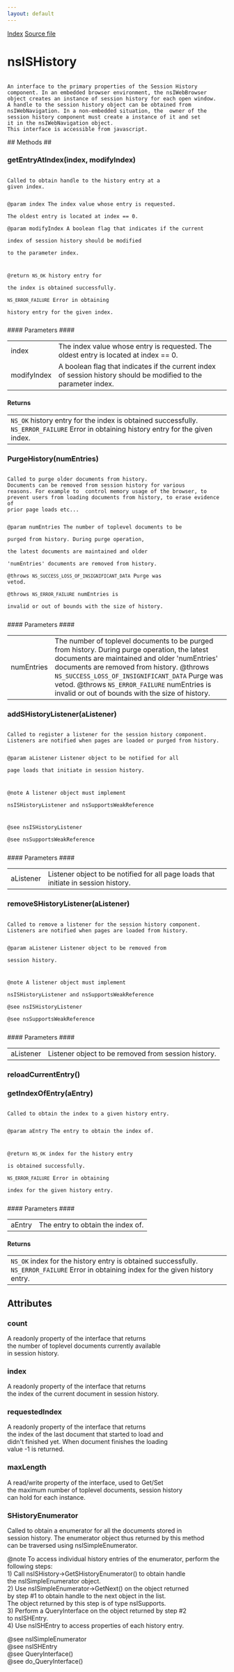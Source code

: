 ```yaml
---
layout: default
---
```

<div id='links'><a href="../index.html">Index</a>
<a href="http://dxr.mozilla.org/mozilla-central/source/docshell/shistory/public/nsISHistory.idl">Source file</a>
</div>

# nsISHistory #
<code>  
An interface to the primary properties of the Session History  
component. In an embedded browser environment, the nsIWebBrowser  
object creates an instance of session history for each open window.  
A handle to the session history object can be obtained from  
nsIWebNavigation. In a non-embedded situation, the  owner of the  
session history component must create a instance of it and set  
it in the nsIWebNavigation object.  
This interface is accessible from javascript.  
  
</code>
## Methods ##

### getEntryAtIndex(index, modifyIndex) ###
<code>  
Called to obtain handle to the history entry at a  
given index.  
  
@param index             The index value whose entry is requested.  
                         The oldest entry is located at index == 0.  
@param modifyIndex       A boolean flag that indicates if the current  
                         index of session history should be modified   
                         to the parameter index.  
  
@return                  <code>NS_OK</code> history entry for   
                         the index is obtained successfully.  
                         <code>NS_ERROR_FAILURE</code> Error in obtaining  
                         history entry for the given index.  
  
</code>
#### Parameters ####

<table>

<tr>
<td>index</td>
<td>The index value whose entry is requested.  
                         The oldest entry is located at index == 0.  
</td>
</tr>

<tr>
<td>modifyIndex</td>
<td>A boolean flag that indicates if the current  
                         index of session history should be modified   
                         to the parameter index.  
</td>
</tr>

</table>

#### Returns ####

<table>

<tr>
<td><code>NS_OK</code> history entry for   
                         the index is obtained successfully.  
                         <code>NS_ERROR_FAILURE</code> Error in obtaining  
                         history entry for the given index.  
</td>
</tr>

</table>

### PurgeHistory(numEntries) ###
<code>  
Called to purge older documents from history.  
Documents can be removed from session history for various   
reasons. For example to  control memory usage of the browser, to   
prevent users from loading documents from history, to erase evidence of  
prior page loads etc...  
  
@param numEntries        The number of toplevel documents to be  
                         purged from history. During purge operation,  
                         the latest documents are maintained and older   
                         'numEntries' documents are removed from history.  
@throws                  <code>NS_SUCCESS_LOSS_OF_INSIGNIFICANT_DATA</code> Purge was vetod.  
@throws                  <code>NS_ERROR_FAILURE</code> numEntries is  
                         invalid or out of bounds with the size of history.  
                           
  
</code>
#### Parameters ####

<table>

<tr>
<td>numEntries</td>
<td>The number of toplevel documents to be  
                         purged from history. During purge operation,  
                         the latest documents are maintained and older   
                         'numEntries' documents are removed from history.  
@throws                  <code>NS_SUCCESS_LOSS_OF_INSIGNIFICANT_DATA</code> Purge was vetod.  
@throws                  <code>NS_ERROR_FAILURE</code> numEntries is  
                         invalid or out of bounds with the size of history.  
</td>
</tr>

</table>

### addSHistoryListener(aListener) ###
<code>  
Called to register a listener for the session history component.  
Listeners are notified when pages are loaded or purged from history.  
  
@param aListener         Listener object to be notified for all  
                         page loads that initiate in session history.  
  
@note                    A listener object must implement   
                         nsISHistoryListener and nsSupportsWeakReference  
  
@see nsISHistoryListener  
@see nsSupportsWeakReference  
  
</code>
#### Parameters ####

<table>

<tr>
<td>aListener</td>
<td>Listener object to be notified for all  
                         page loads that initiate in session history.  
</td>
</tr>

</table>

### removeSHistoryListener(aListener) ###
<code>  
Called to remove a listener for the session history component.  
Listeners are notified when pages are loaded from history.  
  
@param aListener         Listener object to be removed from   
                         session history.  
  
@note                    A listener object must implement   
                         nsISHistoryListener and nsSupportsWeakReference  
@see nsISHistoryListener  
@see nsSupportsWeakReference  
  
</code>
#### Parameters ####

<table>

<tr>
<td>aListener</td>
<td>Listener object to be removed from   
                         session history.  
</td>
</tr>

</table>

### reloadCurrentEntry() ###

### getIndexOfEntry(aEntry) ###
<code>  
Called to obtain the index to a given history entry.  
  
@param aEntry            The entry to obtain the index of.  
  
@return                  <code>NS_OK</code> index for the history entry  
                         is obtained successfully.  
                         <code>NS_ERROR_FAILURE</code> Error in obtaining  
                         index for the given history entry.  
  
</code>
#### Parameters ####

<table>

<tr>
<td>aEntry</td>
<td>The entry to obtain the index of.  
</td>
</tr>

</table>

#### Returns ####

<table>

<tr>
<td><code>NS_OK</code> index for the history entry  
                         is obtained successfully.  
                         <code>NS_ERROR_FAILURE</code> Error in obtaining  
                         index for the given history entry.  
</td>
</tr>

</table>

## Attributes ##

### count ###
  
A readonly property of the interface that returns   
the number of toplevel documents currently available  
in session history.  
  

### index ###
  
A readonly property of the interface that returns   
the index of the current document in session history.  
  

### requestedIndex ###
  
A readonly property of the interface that returns   
the index of the last document that started to load and  
didn't finished yet. When document finishes the loading  
value -1 is returned.  
  

### maxLength ###
  
A read/write property of the interface, used to Get/Set  
the maximum number of toplevel documents, session history   
can hold for each instance.   
  

### SHistoryEnumerator ###
  
Called to obtain a enumerator for all the  documents stored in   
session history. The enumerator object thus returned by this method  
can be traversed using nsISimpleEnumerator.   
  
@note  To access individual history entries of the enumerator, perform the  
       following steps:  
       1) Call nsISHistory->GetSHistoryEnumerator() to obtain handle   
          the nsISimpleEnumerator object.  
       2) Use nsISimpleEnumerator->GetNext() on the object returned  
          by step #1 to obtain handle to the next object in the list.   
          The object returned by this step is of type nsISupports.  
       3) Perform a QueryInterface on the object returned by step #2   
          to nsISHEntry.  
       4) Use nsISHEntry to access properties of each history entry.   
  
@see nsISimpleEnumerator  
@see nsISHEntry  
@see QueryInterface()  
@see do_QueryInterface()  
  
